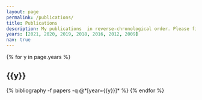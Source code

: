 ```yaml
---
layout: page
permalink: /publications/
title: Publications
description: My publications  in reverse-chronological order. Please find current citations on  <a href="https://gscholar.patrickkastner.de">Google Scholar</a>.
years: [2021, 2020, 2019, 2018, 2016, 2012, 2009]
nav: true
---
```


<div class="publications">

{% for y in page.years %}
  <h2 class="year">{{y}}</h2>
  {% bibliography -f papers -q @*[year={{y}}]* %}
{% endfor %}

</div>
